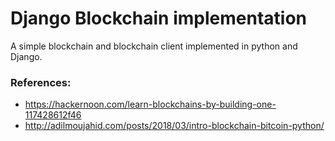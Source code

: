 # Django Blockchain implementation

A simple blockchain and blockchain client implemented in python and Django.

### References:
- https://hackernoon.com/learn-blockchains-by-building-one-117428612f46
- http://adilmoujahid.com/posts/2018/03/intro-blockchain-bitcoin-python/
